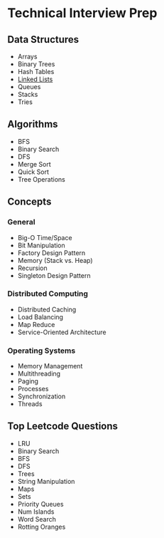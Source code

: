 # Technical Interview Prep

## Data Structures
- Arrays
- Binary Trees
- Hash Tables
- [Linked Lists](./src/data-structures/linked-lists/README.md)
- Queues
- Stacks
- Tries

## Algorithms
- BFS
- Binary Search
- DFS
- Merge Sort
- Quick Sort
- Tree Operations

## Concepts

### General
- Big-O Time/Space
- Bit Manipulation
- Factory Design Pattern
- Memory (Stack vs. Heap)
- Recursion
- Singleton Design Pattern

### Distributed Computing
- Distributed Caching
- Load Balancing
- Map Reduce
- Service-Oriented Architecture

### Operating Systems
- Memory Management
- Multithreading
- Paging
- Processes
- Synchronization
- Threads

## Top Leetcode Questions
- LRU
- Binary Search
- BFS
- DFS
- Trees
- String Manipulation
- Maps
- Sets
- Priority Queues
- Num Islands
- Word Search
- Rotting Oranges